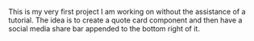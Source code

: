 This is my very first project I am working on without the assistance of a tutorial. The idea is to create a quote card component and then have a social media share bar appended to the bottom right of it. 
